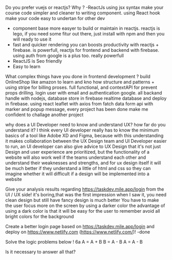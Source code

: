 Do you prefer vuejs or reactjs? Why ?
-ReactJs 
using jsx syntax make your course code simpler and cleaner to writing component. using React hook make your code easy to undertan for other dev
- component base
more easyer to build or maintain in reactjs. reactjs is lego, if you need some fitur out there,  just install with npm and then you will ready to use it
- fast and quicker rendering 
you can boosts productivity with reactjs + firebase. is powerfull, reactjs for frontend and backend with firebase. using auth from google is a plus too. really powerfull
- ReactJS is Seo friendly
- Easy to learn 

What complex things have you done in frontend development ?
build OnlineShop like amazon to learn and kno how structure and patterns  + using stripe for billing proses. full functional, and contextAPI for prevent props drilling.  login user with email and authentication google.  all backand handle with nodejs, database store in firebase realtime database and deploy in firebase. using react leaflet with axios from fatch data form api with marker and popup message, every project has been done make me confident to challage another project 

why does a UI Developer need to know and understand UX? how far do you understand it?
I think every UI developer really has to know the minimum basics of a tool like Adobe XD and Figma, because with this understanding it makes collaboration between the UX Design team and UI Developer easier to run, an UI developer can also give advice to UX Design that it's not just Design and user experience are prioritized, but the functionality of a website will also work well if the teams understand each other and understand their weaknesses and strengths, and for ux design itself it will be much better if they understand a little of html and css so they can imagine whether it will difficult if a design will be implemented into a website

Give your analysis results regarding https://taskdev.mile.app/login from the UI / UX side!
it's boring,that was the first impression when I saw it, you need clean design but still have fancy design is much better 
You have to make the user focus more on the screen by using a darker color
the advantage of using a dark color is that it will be easy for the user to remember
avoid all bright colors for the background

Create a better login page based on https://taskdev.mile.app/login and deploy on https://www.netlify.com (https://www.netlify.com/)!
-done

Solve the logic problems below !
6a
A = A + B
B = A - B
A = A - B

Is it necessary to answer all that?

